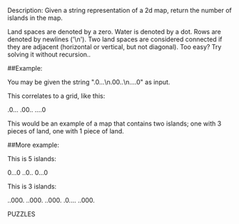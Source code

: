 Description:
Given a string representation of a 2d map, return the number of islands in the map.

Land spaces are denoted by a zero.
Water is denoted by a dot.
Rows are denoted by newlines ('\n').
Two land spaces are considered connected if they are adjacent (horizontal or vertical, but not diagonal).
Too easy? Try solving it without recursion..

##Example:

You may be given the string ".0...\n.00..\n....0" as input.

This correlates to a grid, like this:

.0...
.00..
....0

This would be an example of a map that contains two islands; one with 3 pieces of land, one with 1 piece of land.

##More example:

This is 5 islands:

0...0
..0..
0...0

This is 3 islands:

..000.
..000.
..000.
.0....
..000.

PUZZLES